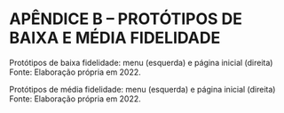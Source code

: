 # APÊNDICE B – PROTÓTIPOS DE BAIXA E MÉDIA FIDELIDADE

Protótipos de baixa fidelidade: menu (esquerda) e página inicial (direita)
Fonte: Elaboração própria em 2022.

Protótipos de média fidelidade: menu (esquerda) e página inicial (direita)
Fonte: Elaboração própria em 2022.
